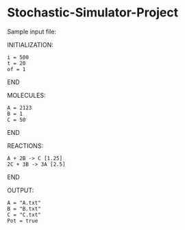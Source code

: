 Stochastic-Simulator-Project
============================

Sample input file:

INITIALIZATION:

	i = 500
	t = 20
	of = 1
END

MOLECULES:

	A = 2123
	B = 1
	C = 50
END

REACTIONS:

	A + 2B -> C [1.25]
	2C + 3B -> 3A [2.5]

END

OUTPUT:

	A = "A.txt"
	B = "B.txt"
	C = "C.txt"
	Pot = true




